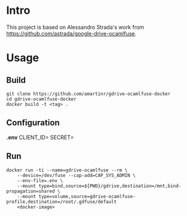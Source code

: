 # Intro
This project is based on Alessandro Strada's work from https://github.com/astrada/google-drive-ocamlfuse.

# Usage
## Build
    git clone https://github.com/amartinr/gdrive-ocamlfuse-docker
    cd gdrive-ocamlfuse-docker
    docker build -t <tag> .

## Configuration
**.env**
    CLIENT_ID=
    SECRET=

## Run
    docker run -ti --name=gdrive-ocamlfuse --rm \
        --device=/dev/fuse --cap-add=CAP_SYS_ADMIN \
        --env-file=.env \
        --mount type=bind,source=${PWD}/gdrive,destination=/mnt,bind-propagation=shared \
        --mount type=volume,source=gdrive-ocamlfuse-profile,destination=/root/.gdfuse/default
        <docker-image>
